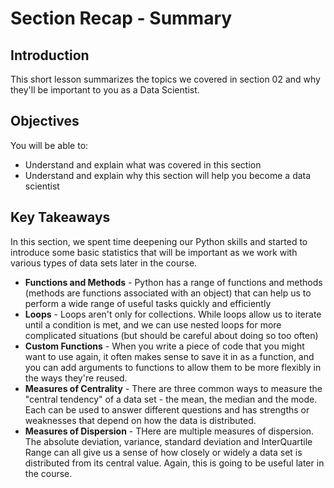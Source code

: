 
# Section Recap - Summary

## Introduction

This short lesson summarizes the topics we covered in section 02 and why they'll be important to you as a Data Scientist.

## Objectives
You will be able to:
* Understand and explain what was covered in this section
* Understand and explain why this section will help you become a data scientist

## Key Takeaways
In this section, we spent time deepening our Python skills and started to introduce some basic statistics that will be important as we work with various types of data sets later in the course.
* **Functions and Methods** - Python has a range of functions and methods (methods are functions associated with an object) that can help us to perform a wide range of useful tasks quickly and efficiently
* **Loops** - Loops aren't only for collections. While loops allow us to iterate until a condition is met, and we can use nested loops for more complicated situations (but should be careful about doing so too often)
* **Custom Functions** - When you write a piece of code that you might want to use again, it often makes sense to save it in as a function, and you can add arguments to functions to allow them to be more flexibly in the ways they're reused.
* **Measures of Centrality** - There are three common ways to measure the "central tendency" of a data set - the mean, the median and the mode. Each can be used to answer different questions and has strengths or weaknesses that depend on how the data is distributed.
* **Measures of Dispersion** - THere are multiple measures of dispersion. The absolute deviation, variance, standard deviation and InterQuartile Range can all give us a sense of how closely or widely a data set is distributed from its central value. Again, this is going to be useful later in the course.
